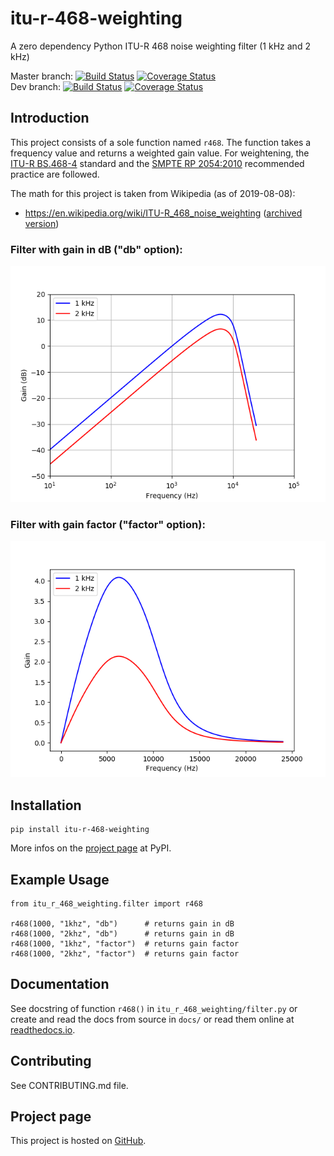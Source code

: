 # itu-r-468-weighting

A zero dependency Python ITU-R 468 noise weighting filter (1 kHz and 2 kHz)

Master branch: [![Build Status](https://travis-ci.com/cinelexi/itu-r-468-weighting.svg?branch=master)](https://travis-ci.com/cinelexi/itu-r-468-weighting?branch=master) [![Coverage Status](https://img.shields.io/coveralls/github/cinelexi/itu-r-468-weighting/master)](https://coveralls.io/github/cinelexi/itu-r-468-weighting?branch=master) \
Dev branch: [![Build Status](https://travis-ci.com/cinelexi/itu-r-468-weighting.svg?branch=dev)](https://travis-ci.com/cinelexi/itu-r-468-weighting?branch=dev) [![Coverage Status](https://img.shields.io/coveralls/github/cinelexi/itu-r-468-weighting/dev)](https://coveralls.io/github/cinelexi/itu-r-468-weighting?branch=dev)

## Introduction

This project consists of a sole function named `r468`. The function takes a frequency value and returns a weighted gain value. For weightening, the [ITU-R BS.468-4](https://www.itu.int/rec/R-REC-BS.468-4-198607-I/en) standard and the [SMPTE RP 2054:2010](https://ieeexplore.ieee.org/document/7290513) recommended practice are followed.

The math for this project is taken from Wikipedia (as of 2019-08-08):

- https://en.wikipedia.org/wiki/ITU-R_468_noise_weighting ([archived version](https://web.archive.org/web/20190808084536/https:/en.wikipedia.org/wiki/ITU-R_468_noise_weighting))

### Filter with gain in dB ("db" option):

![](images/filter_gain_db.png)

### Filter with gain factor ("factor" option):

![](images/filter_gain.png)

## Installation

```
pip install itu-r-468-weighting
```

More infos on the [project page](https://pypi.org/project/itu-r-468-weighting/) at PyPI.

## Example Usage

```
from itu_r_468_weighting.filter import r468

r468(1000, "1khz", "db")      # returns gain in dB
r468(1000, "2khz", "db")      # returns gain in dB
r468(1000, "1khz", "factor")  # returns gain factor
r468(1000, "2khz", "factor")  # returns gain factor
```

## Documentation

See docstring of function `r468()` in `itu_r_468_weighting/filter.py` or create and read the docs from source in `docs/` or read them online at [readthedocs.io](https://itu-r-468-weighting.readthedocs.io/en/latest/index.html).

## Contributing

See CONTRIBUTING.md file.

## Project page

This project is hosted on [GitHub](https://github.com/cinelexi/itu-r-468-weighting).
